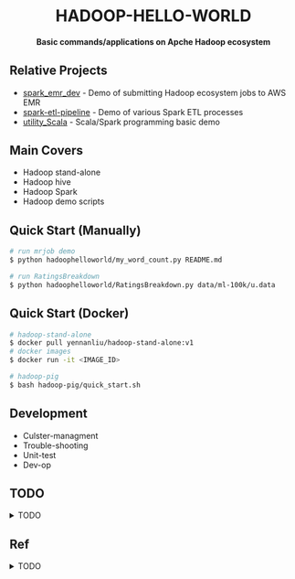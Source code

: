 <h1 align="center">HADOOP-HELLO-WORLD</h1>
<h4 align="center">Basic commands/applications on Apche Hadoop ecosystem </h4>

## Relative Projects

* [spark_emr_dev](https://github.com/yennanliu/spark_emr_dev) - Demo of submitting Hadoop ecosystem jobs to AWS EMR
* [spark-etl-pipeline](https://github.com/yennanliu/spark-etl-pipeline) - Demo of various Spark ETL processes
* [utility_Scala](https://github.com/yennanliu/utility_Scala) - Scala/Spark programming basic demo 

## Main Covers 
 
- Hadoop stand-alone 
- Hadoop hive
- Hadoop Spark  
- Hadoop demo scripts 

## Quick Start (Manually)

```bash
# run mrjob demo 
$ python hadoophelloworld/my_word_count.py README.md 

# run RatingsBreakdown
$ python hadoophelloworld/RatingsBreakdown.py data/ml-100k/u.data

```

## Quick Start (Docker)

```bash
# hadoop-stand-alone
$ docker pull yennanliu/hadoop-stand-alone:v1
# docker images
$ docker run -it <IMAGE_ID>

```

```bash
# hadoop-pig
$ bash hadoop-pig/quick_start.sh

```

## Development

- Culster-managment 
- Trouble-shooting
- Unit-test
- Dev-op

## TODO 

<details>
<summary>TODO</summary>

- Build hadoop from `AWS EC2` from scratch 
- Build hadoop from `local` from scratch 

</details>

## Ref 

<details>
<summary>TODO</summary>

- [Hadoop course material Udemy](https://sundog-education.com/hadoop-materials/) - Udemy Hadoop course resources
- [Mrjob](https://mrjob.readthedocs.io/en/latest/) - write MapReduce jobs via python and running on several platforms
- [Ambari](https://docs.cloudera.com/HDPDocuments/Ambari-2.7.5.0/bk_ambari-installation/content/ch_Deploy_and_Configure_a_HDP_Cluster.html) - Apache Ambari Installation : Installing, Configuring, and Deploying a Cluster

- Install Hadoop from scratch (AWS)
	- https://medium.com/nibbleai/install-a-hadoop-cluster-on-aws-ec2-8c40dac490e
	- https://dzone.com/articles/rion-a-fast-compact-versatile-data-format
	- https://www.edureka.co/blog/install-apache-hadoop-cluster/
	- https://blog.gaelfoppolo.com/lets-try-hadoop-on-aws-13a23e641490
	- https://blog.insightdatascience.com/spinning-up-a-free-hadoop-cluster-step-by-step-c406d56bae42

</details>